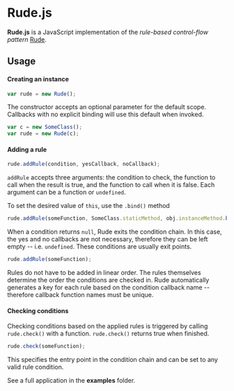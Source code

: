# Rude.js

**Rude.js** is a JavaScript implementation of the *rule-based control-flow pattern* [Rude](https://github.com/kaisersparpick/Rude).


## Usage

#### Creating an instance
```js
var rude = new Rude();
```
The constructor accepts an optional parameter for the default scope. Callbacks with no explicit binding will use this default when invoked.
```js
var c = new SomeClass();
var rude = new Rude(c);
```
#### Adding a rule

```js
rude.addRule(condition, yesCallback, noCallback);
```

`addRule` accepts three arguments: the condition to check, the function to call when the result is true, and the function to call when it is false. Each argument can be a function or `undefined`.

To set the desired value of `this`, use the `.bind()` method

```js
rude.addRule(someFunction, SomeClass.staticMethod, obj.instanceMethod.bind(obj));
```

When a condition returns `null`, Rude exits the condition chain. In this case, the yes and no callbacks are not necessary, therefore they can be left empty -- i.e. `undefined`. These conditions are usually exit points.
```js
rude.addRule(someFunction);
```
Rules do not have to be added in linear order. The rules themselves determine the order the conditions are checked in. 
Rude automatically generates a key for each rule based on the condition callback name -- therefore callback function names must be unique. 

#### Checking conditions

Checking conditions based on the applied rules is triggered by calling `rude.check()` with a function. `rude.check()` returns true when finished.

```js
rude.check(someFunction);
```

This specifies the entry point in the condition chain and can be set to any valid rule condition.

See a full application in the **examples** folder.
